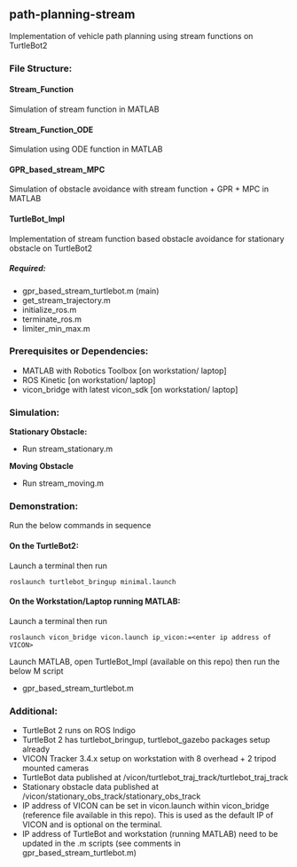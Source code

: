 ## path-planning-stream
Implementation of vehicle path planning using stream functions on TurtleBot2

### **File Structure:**
#### **Stream_Function**
Simulation of stream function in MATLAB

#### **Stream_Function_ODE**
Simulation using ODE function in MATLAB

#### **GPR_based_stream_MPC**
Simulation of obstacle avoidance with stream function + GPR + MPC in MATLAB

#### **TurtleBot_Impl**
Implementation of stream function based obstacle avoidance for stationary obstacle on TurtleBot2
##### **Required:**
- gpr_based_stream_turtlebot.m (main)
- get_stream_trajectory.m
- initialize_ros.m
- terminate_ros.m
- limiter_min_max.m

### **Prerequisites or Dependencies:**

- MATLAB with Robotics Toolbox [on workstation/ laptop]
- ROS Kinetic [on workstation/ laptop]
- vicon_bridge with latest vicon_sdk [on workstation/ laptop]

### **Simulation**:

**Stationary Obstacle:**
- Run stream_stationary.m

**Moving Obstacle**
- Run stream_moving.m


### **Demonstration:**

Run the below commands in sequence

#### On the TurtleBot2:

Launch a terminal then run
```
roslaunch turtlebot_bringup minimal.launch
```
#### On the Workstation/Laptop running MATLAB:

Launch a terminal then run
```
roslaunch vicon_bridge vicon.launch ip_vicon:=<enter ip address of VICON>
```
Launch MATLAB, open TurtleBot_Impl (available on this repo) then run the below M script

- gpr_based_stream_turtlebot.m

### **Additional:**
- TurtleBot 2 runs on ROS Indigo
- TurtleBot 2 has turtlebot_bringup, turtlebot_gazebo packages setup already
- VICON Tracker 3.4.x setup on workstation with 8 overhead + 2 tripod mounted cameras
- TurtleBot data published at /vicon/turtlebot_traj_track/turtlebot_traj_track
- Stationary obstacle data published at /vicon/stationary_obs_track/stationary_obs_track
- IP address of VICON can be set in vicon.launch within vicon_bridge (reference file available in this repo). This is used as the default IP of VICON and is optional on the terminal.
- IP address of TurtleBot and workstation (running MATLAB) need to be updated in the .m scripts (see comments in gpr_based_stream_turtlebot.m)
